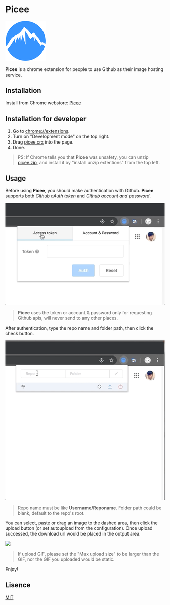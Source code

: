 # Picee

![](./overview/logo.png)

**Picee** is a chrome extension for people to use Github as their image hosting service.

## Installation
Install from Chrome webstore: [Picee](https://chrome.google.com/webstore/detail/picee/nmeeieecbmdnilkkaliknhkkakonobbc)

## Installation for developer
1. Go to [chrome://extensions](chrome://extensions).
2. Turn on "Development mode" on the top right.
3. Drag [picee.crx](https://github.com/jrainlau/picee/releases/download/1.4.0/picee.crx) into the page.
4. Done.

> PS: If Chrome tells you that **Picee** was unsafety, you can unzip [picee.zip](https://github.com/jrainlau/picee/releases/download/1.4.0/picee.zip), and install it by "install unzip extentions" from the top left.

## Usage

Before using **Picee**, you should make authentication with Github. **Picee** supports both *Github oAuth token* and *Github account and password*.

![](./overview/login.gif)

> **Picee** uses the token or account & password only for requesting Github apis, will never send to any other places.

After authentication, type the repo name and folder path, then click the check button.

![](./overview/usage-2.gif)

> Repo name must be like **Username/Reponame**. Folder path could be blank, default to the repo's root.

You can select, paste or drag an image to the dashed area, then click the upload button (or set autoupload from the configuration). Once upload successed, the download url would be placed in the output area.

![](./overview/usage-1.gif)

> If upload GIF, please set the "Max upload size" to be larger than the GIF, nor the GIF you uploaded would be static.

Enjoy!

## Lisence
[MIT](./LICENSE)
